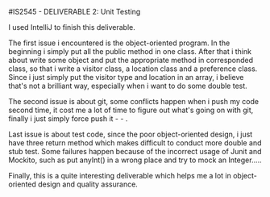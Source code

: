 #IS2545 - DELIVERABLE 2: Unit Testing

I used IntelliJ to finish this deliverable.

The first issue i encountered is the object-oriented program. In the beginning i simply put all the public method in one
class. After that i think about write some object and put the appropriate method in corresponded class, so that i write
a visitor class, a location class and a preference class. Since i just simply put the visitor type and location in an 
array, i believe that's not a brilliant way, especially when i want to do some double test. 

The second issue is about git, some conflicts happen when i push my code second time, it cost me a lot of time to figure
out what's going on with git, finally i just simply force push it - - . 
 
Last issue is about test code, since the poor object-oriented design, i just have three return method which makes 
difficult to conduct more double and stub test. Some failures happen because of the incorrect usage of Junit and Mockito,
such as put anyInt() in a wrong place and try to mock an Integer.....

Finally, this is a quite interesting deliverable which helps me a lot in object-oriented design and quality assurance.
